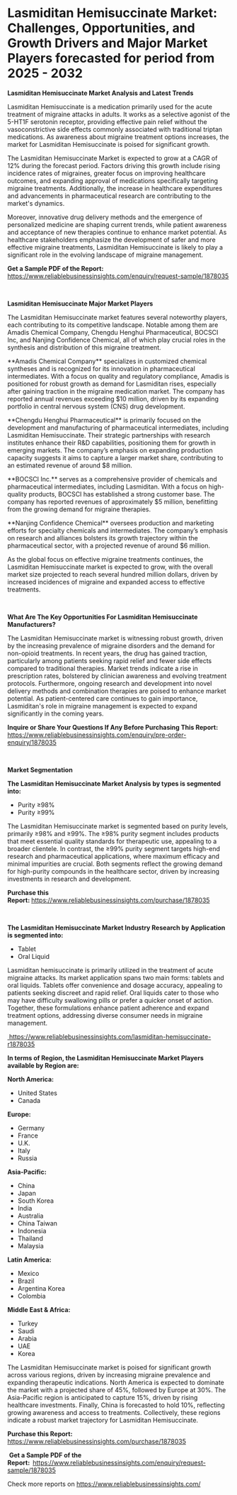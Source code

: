 <p><h1>Lasmiditan Hemisuccinate Market: Challenges, Opportunities, and Growth Drivers and Major Market Players forecasted for period from 2025 - 2032</h1></p><p><strong>Lasmiditan Hemisuccinate Market Analysis and Latest Trends</strong></p>
<p><p>Lasmiditan Hemisuccinate is a medication primarily used for the acute treatment of migraine attacks in adults. It works as a selective agonist of the 5-HT1F serotonin receptor, providing effective pain relief without the vasoconstrictive side effects commonly associated with traditional triptan medications. As awareness about migraine treatment options increases, the market for Lasmiditan Hemisuccinate is poised for significant growth.</p><p>The Lasmiditan Hemisuccinate Market is expected to grow at a CAGR of 12% during the forecast period. Factors driving this growth include rising incidence rates of migraines, greater focus on improving healthcare outcomes, and expanding approval of medications specifically targeting migraine treatments. Additionally, the increase in healthcare expenditures and advancements in pharmaceutical research are contributing to the market's dynamics. </p><p>Moreover, innovative drug delivery methods and the emergence of personalized medicine are shaping current trends, while patient awareness and acceptance of new therapies continue to enhance market potential. As healthcare stakeholders emphasize the development of safer and more effective migraine treatments, Lasmiditan Hemisuccinate is likely to play a significant role in the evolving landscape of migraine management.</p></p>
<p><strong>Get a Sample PDF of the Report:&nbsp;</strong> <a href="https://www.reliablebusinessinsights.com/enquiry/request-sample/1878035?utm_campaign=1106&utm_medium=2&utm_source=Github&utm_content=ia&utm_term=30012025&utm_id=lasmiditan-hemisuccinate">https://www.reliablebusinessinsights.com/enquiry/request-sample/1878035</a></p>
<p>&nbsp;</p>
<p><strong>Lasmiditan Hemisuccinate Major Market Players</strong></p>
<p><p>The Lasmiditan Hemisuccinate market features several noteworthy players, each contributing to its competitive landscape. Notable among them are Amadis Chemical Company, Chengdu Henghui Pharmaceutical, BOCSCI Inc, and Nanjing Confidence Chemical, all of which play crucial roles in the synthesis and distribution of this migraine treatment.</p><p>**Amadis Chemical Company** specializes in customized chemical syntheses and is recognized for its innovation in pharmaceutical intermediates. With a focus on quality and regulatory compliance, Amadis is positioned for robust growth as demand for Lasmiditan rises, especially after gaining traction in the migraine medication market. The company has reported annual revenues exceeding $10 million, driven by its expanding portfolio in central nervous system (CNS) drug development.</p><p>**Chengdu Henghui Pharmaceutical** is primarily focused on the development and manufacturing of pharmaceutical intermediates, including Lasmiditan Hemisuccinate. Their strategic partnerships with research institutes enhance their R&D capabilities, positioning them for growth in emerging markets. The company’s emphasis on expanding production capacity suggests it aims to capture a larger market share, contributing to an estimated revenue of around $8 million.</p><p>**BOCSCI Inc.** serves as a comprehensive provider of chemicals and pharmaceutical intermediates, including Lasmiditan. With a focus on high-quality products, BOCSCI has established a strong customer base. The company has reported revenues of approximately $5 million, benefitting from the growing demand for migraine therapies.</p><p>**Nanjing Confidence Chemical** oversees production and marketing efforts for specialty chemicals and intermediates. The company’s emphasis on research and alliances bolsters its growth trajectory within the pharmaceutical sector, with a projected revenue of around $6 million.</p><p>As the global focus on effective migraine treatments continues, the Lasmiditan Hemisuccinate market is expected to grow, with the overall market size projected to reach several hundred million dollars, driven by increased incidences of migraine and expanded access to effective treatments.</p></p>
<p>&nbsp;</p>
<p><strong>What Are The Key Opportunities For Lasmiditan Hemisuccinate Manufacturers?</strong></p>
<p><p>The Lasmiditan Hemisuccinate market is witnessing robust growth, driven by the increasing prevalence of migraine disorders and the demand for non-opioid treatments. In recent years, the drug has gained traction, particularly among patients seeking rapid relief and fewer side effects compared to traditional therapies. Market trends indicate a rise in prescription rates, bolstered by clinician awareness and evolving treatment protocols. Furthermore, ongoing research and development into novel delivery methods and combination therapies are poised to enhance market potential. As patient-centered care continues to gain importance, Lasmiditan's role in migraine management is expected to expand significantly in the coming years.</p></p>
<p><strong>Inquire or Share Your Questions If Any Before Purchasing This Report:</strong> <a href="https://www.reliablebusinessinsights.com/enquiry/pre-order-enquiry/1878035?utm_campaign=1106&utm_medium=2&utm_source=Github&utm_content=ia&utm_term=30012025&utm_id=lasmiditan-hemisuccinate">https://www.reliablebusinessinsights.com/enquiry/pre-order-enquiry/1878035</a></p>
<p>&nbsp;</p>
<p><strong>Market Segmentation</strong></p>
<p><strong>The Lasmiditan Hemisuccinate Market Analysis by types is segmented into:</strong></p>
<p><ul><li>Purity ≥98%</li><li>Purity ≥99%</li></ul></p>
<p><p>The Lasmiditan Hemisuccinate market is segmented based on purity levels, primarily ≥98% and ≥99%. The ≥98% purity segment includes products that meet essential quality standards for therapeutic use, appealing to a broader clientele. In contrast, the ≥99% purity segment targets high-end research and pharmaceutical applications, where maximum efficacy and minimal impurities are crucial. Both segments reflect the growing demand for high-purity compounds in the healthcare sector, driven by increasing investments in research and development.</p></p>
<p><strong>Purchase this Report:&nbsp;</strong><a href="https://www.reliablebusinessinsights.com/purchase/1878035?utm_campaign=1106&utm_medium=2&utm_source=Github&utm_content=ia&utm_term=30012025&utm_id=lasmiditan-hemisuccinate">https://www.reliablebusinessinsights.com/purchase/1878035</a></p>
<p>&nbsp;</p>
<p><strong>The Lasmiditan Hemisuccinate Market Industry Research by Application is segmented into:</strong></p>
<p><ul><li>Tablet</li><li>Oral Liquid</li></ul></p>
<p><p>Lasmiditan hemisuccinate is primarily utilized in the treatment of acute migraine attacks. Its market application spans two main forms: tablets and oral liquids. Tablets offer convenience and dosage accuracy, appealing to patients seeking discreet and rapid relief. Oral liquids cater to those who may have difficulty swallowing pills or prefer a quicker onset of action. Together, these formulations enhance patient adherence and expand treatment options, addressing diverse consumer needs in migraine management.</p></p>
<p><a href="https://www.reliablebusinessinsights.com/lasmiditan-hemisuccinate-r1878035?utm_campaign=1106&utm_medium=2&utm_source=Github&utm_content=ia&utm_term=30012025&utm_id=lasmiditan-hemisuccinate">&nbsp;https://www.reliablebusinessinsights.com/lasmiditan-hemisuccinate-r1878035</a></p>
<p><strong>In terms of Region, the Lasmiditan Hemisuccinate Market Players available by Region are:</strong></p>
<p>
    <p> <strong> North America: </strong>
        <ul>
            <li>United States</li>
            <li>Canada</li>
        </ul>
        </p> 
    <p> <strong> Europe: </strong>
        <ul>
            <li>Germany</li>
            <li>France</li>
            <li>U.K.</li>
            <li>Italy</li>
            <li>Russia</li>
        </ul>
        </p> 
    <p> <strong> Asia-Pacific: </strong>
        <ul>
            <li>China</li>
            <li>Japan</li>
            <li>South Korea</li>
            <li>India</li>
            <li>Australia</li>
            <li>China Taiwan</li>
            <li>Indonesia</li>
            <li>Thailand</li>
            <li>Malaysia</li>
        </ul>
        </p> 
    <p> <strong> Latin America: </strong>
        <ul>
            <li>Mexico</li>
            <li>Brazil</li>
            <li>Argentina Korea</li>
            <li>Colombia</li>
        </ul>
        </p> 
    <p> <strong> Middle East & Africa: </strong>
        <ul>
            <li>Turkey</li>
            <li>Saudi</li>
            <li>Arabia</li>
            <li>UAE</li>
            <li>Korea</li>
        </ul>
    </p>
    </p>
<p><p>The Lasmiditan Hemisuccinate market is poised for significant growth across various regions, driven by increasing migraine prevalence and expanding therapeutic indications. North America is expected to dominate the market with a projected share of 45%, followed by Europe at 30%. The Asia-Pacific region is anticipated to capture 15%, driven by rising healthcare investments. Finally, China is forecasted to hold 10%, reflecting growing awareness and access to treatments. Collectively, these regions indicate a robust market trajectory for Lasmiditan Hemisuccinate.</p></p>
<p><strong>Purchase this Report: </strong><a href="https://www.reliablebusinessinsights.com/purchase/1878035?utm_campaign=1106&utm_medium=2&utm_source=Github&utm_content=ia&utm_term=30012025&utm_id=lasmiditan-hemisuccinate">https://www.reliablebusinessinsights.com/purchase/1878035</a></p>
<p>&nbsp;<strong>Get a Sample PDF of the Report:&nbsp;&nbsp;</strong><a href="https://www.reliablebusinessinsights.com/enquiry/request-sample/1878035?utm_campaign=1106&utm_medium=2&utm_source=Github&utm_content=ia&utm_term=30012025&utm_id=lasmiditan-hemisuccinate">https://www.reliablebusinessinsights.com/enquiry/request-sample/1878035</a></p>
<p><strong></strong></p>
<p>Check more reports on <a href="https://www.reliablebusinessinsights.com/?utm_campaign=1106&utm_medium=2&utm_source=Github&utm_content=ia&utm_term=30012025&utm_id=lasmiditan-hemisuccinate">https://www.reliablebusinessinsights.com/</a></p>